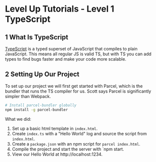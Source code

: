 # Level Up Tutorials - Level 1 TypeScript

## 1 What Is TypeScript

[TypeScript](https://www.typescriptlang.org/) is a typed superset of JavaScript that compiles to plain JavaScript. This means all regular JS is valid TS, but with TS you can add types to find bugs faster and make your code more scalable.

## 2 Setting Up Our Project

To set up our project we will first get started with Parcel, which is the bundler that runs the TS compiler for us. Scott says Parcel is significantly simpler than Webpack.

```bash
# Install parcel-bundler globally
npm install -g parcel-bundler
```

What we did:
1. Set up a basic html template in `index.html`.
1. Create `index.ts` with a "Hello World" log and source the script from `index.html`.
1. Create a `package.json` with an npm script for `parcel index.html`.
1. Compile the project and start the server with `npm start.
1. View our Hello World at http://localhost:1234.


